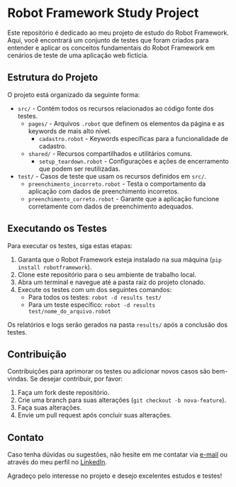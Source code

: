 # Robot Framework Study Project

Este repositório é dedicado ao meu projeto de estudo do Robot Framework. Aqui, você encontrará um conjunto de testes que foram criados para entender e aplicar os conceitos fundamentais do Robot Framework em cenários de teste de uma aplicação web fictícia.

## Estrutura do Projeto

O projeto está organizado da seguinte forma:

- `src/` - Contém todos os recursos relacionados ao código fonte dos testes.
  - `pages/` - Arquivos `.robot` que definem os elementos da página e as keywords de mais alto nível.
    - `cadastro.robot` - Keywords específicas para a funcionalidade de cadastro.
  - `shared/` - Recursos compartilhados e utilitários comuns.
    - `setup_teardown.robot` - Configurações e ações de encerramento que podem ser reutilizadas.
- `test/` - Casos de teste que usam os recursos definidos em `src/`.
  - `preenchimento_incorreto.robot` - Testa o comportamento da aplicação com dados de preenchimento incorretos.
  - `preenchimento_correto.robot` - Garante que a aplicação funcione corretamente com dados de preenchimento adequados.

## Executando os Testes

Para executar os testes, siga estas etapas:

1. Garanta que o Robot Framework esteja instalado na sua máquina (`pip install robotframework`).
2. Clone este repositório para o seu ambiente de trabalho local.
3. Abra um terminal e navegue até a pasta raiz do projeto clonado.
4. Execute os testes com um dos seguintes comandos:
   - Para todos os testes: `robot -d results test/`
   - Para um teste específico: `robot -d results test/nome_do_arquivo.robot`

Os relatórios e logs serão gerados na pasta `results/` após a conclusão dos testes.

## Contribuição

Contribuições para aprimorar os testes ou adicionar novos casos são bem-vindas. Se desejar contribuir, por favor:

1. Faça um fork deste repositório.
2. Crie uma branch para suas alterações (`git checkout -b nova-feature`).
3. Faça suas alterações.
4. Envie um pull request após concluir suas alterações.

## Contato

Caso tenha dúvidas ou sugestões, não hesite em me contatar via [e-mail](mailto:eliezergino@gmail.com) ou através do meu perfil no [LinkedIn](https://www.linkedin.com/in/eliezer-castro/).

Agradeço pelo interesse no projeto e desejo excelentes estudos e testes!
